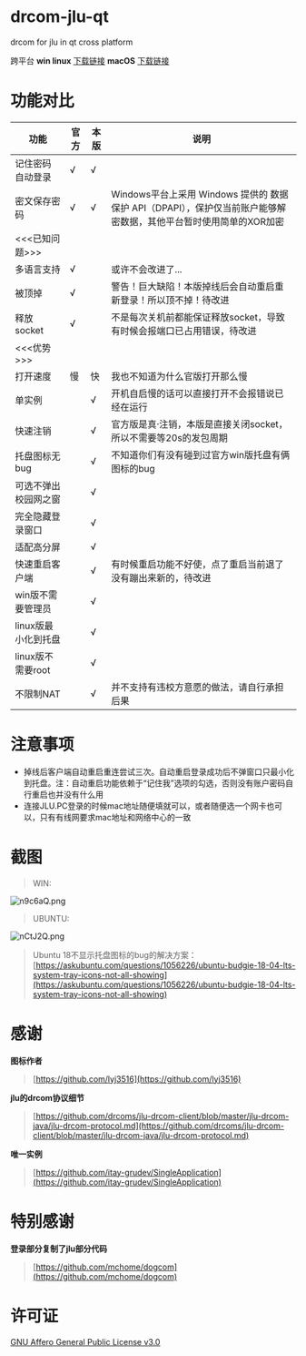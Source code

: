 # drcom-jlu-qt
drcom for jlu in qt cross platform

跨平台 **win linux** [下载链接](https://github.com/code4lala/drcom-jlu-qt/releases)
**macOS** [下载链接](https://github.com/jsy061030/drcom-jlu-qt-macOS/releases)

# 功能对比
| 功能                 | 官方 | 本版 | 说明                                                             |
|----------------------|------|------|------------------------------------------------------------------|
| 记住密码 自动登录    | √    | √    |                                                                  |
| 密文保存密码         | √    | √    | Windows平台上采用 Windows 提供的 数据保护 API（DPAPI），保护仅当前账户能够解密数据，其他平台暂时使用简单的XOR加密 |
|      <<<已知问题>>>    |      |       |                                          |
| 多语言支持         | √    |      | 或许不会改进了...                                                  |
| 被顶掉               | √    |      | 警告！巨大缺陷！本版掉线后会自动重启重新登录！所以顶不掉！待改进 |
| 释放socket           | √    |      | 不是每次关机前都能保证释放socket，导致有时候会报端口已占用错误，待改进 |
|      <<<优势>>>    |      |       |                                          |
| 打开速度             | 慢   | 快   | 我也不知道为什么官版打开那么慢                                   |
| 单实例               |      | √    | 开机自启慢的话可以直接打开不会报错说已经在运行                   |
| 快速注销             |      | √    | 官方版是真·注销，本版是直接关闭socket，所以不需要等20s的发包周期 |
| 托盘图标无bug          |      | √    | 不知道你们有没有碰到过官方win版托盘有俩图标的bug                 |
| 可选不弹出校园网之窗 |      | √    |                                                                  |
| 完全隐藏登录窗口     |      | √    |                                                                  |
| 适配高分屏           |      | √    |                                                                  |
| 快速重启客户端       |      | √    | 有时候重启功能不好使，点了重启当前退了没有蹦出来新的，待改进     |
| win版不需要管理员    |      | √    |                                                                  |
| linux版最小化到托盘  |      | √    |                                                                  |
| linux版不需要root    |      | √    |                                                                  |
| 不限制NAT           |      | √    | 并不支持有违校方意愿的做法，请自行承担后果                           |

# 注意事项
- 掉线后客户端自动重启重连尝试三次。自动重启登录成功后不弹窗口只最小化到托盘。注：自动重启功能依赖于“记住我”选项的勾选，否则没有账户密码自行重启也并没有什么用
- 连接JLU.PC登录的时候mac地址随便填就可以，或者随便选一个网卡也可以，只有有线网要求mac地址和网络中心的一致

# 截图
> WIN:

![n9c6aQ.png](https://s2.ax1x.com/2019/09/02/n9c6aQ.png)

> UBUNTU:

![nCtJ2Q.png](https://s2.ax1x.com/2019/09/02/nCtJ2Q.png)

> Ubuntu 18不显示托盘图标的bug的解决方案：
> [https://askubuntu.com/questions/1056226/ubuntu-budgie-18-04-lts-system-tray-icons-not-all-showing](https://askubuntu.com/questions/1056226/ubuntu-budgie-18-04-lts-system-tray-icons-not-all-showing)

# 感谢

**图标作者**
> [https://github.com/lyj3516](https://github.com/lyj3516)

**jlu的drcom协议细节**
> [https://github.com/drcoms/jlu-drcom-client/blob/master/jlu-drcom-java/jlu-drcom-protocol.md](https://github.com/drcoms/jlu-drcom-client/blob/master/jlu-drcom-java/jlu-drcom-protocol.md)

**唯一实例**
> [https://github.com/itay-grudev/SingleApplication](https://github.com/itay-grudev/SingleApplication)

# 特别感谢
**登录部分复制了jlu部分代码**
> [https://github.com/mchome/dogcom](https://github.com/mchome/dogcom)

# 许可证

[GNU Affero General Public License v3.0](https://github.com/code4lala/drcom-jlu-qt/blob/master/LICENSE)
